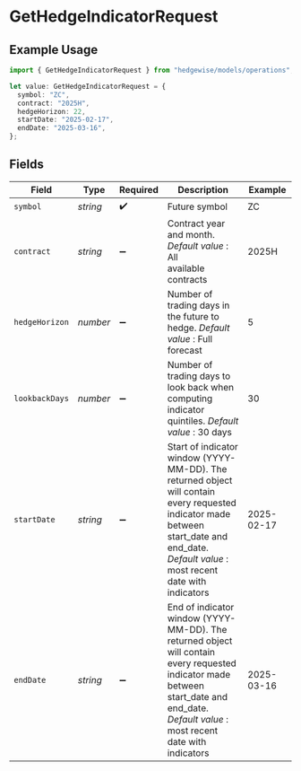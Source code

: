 # GetHedgeIndicatorRequest

## Example Usage

```typescript
import { GetHedgeIndicatorRequest } from "hedgewise/models/operations";

let value: GetHedgeIndicatorRequest = {
  symbol: "ZC",
  contract: "2025H",
  hedgeHorizon: 22,
  startDate: "2025-02-17",
  endDate: "2025-03-16",
};
```

## Fields

| Field                                                                                                                                                                                                                                       | Type                                                                                                                                                                                                                                        | Required                                                                                                                                                                                                                                    | Description                                                                                                                                                                                                                                 | Example                                                                                                                                                                                                                                     |
| ------------------------------------------------------------------------------------------------------------------------------------------------------------------------------------------------------------------------------------------- | ------------------------------------------------------------------------------------------------------------------------------------------------------------------------------------------------------------------------------------------- | ------------------------------------------------------------------------------------------------------------------------------------------------------------------------------------------------------------------------------------------- | ------------------------------------------------------------------------------------------------------------------------------------------------------------------------------------------------------------------------------------------- | ------------------------------------------------------------------------------------------------------------------------------------------------------------------------------------------------------------------------------------------- |
| `symbol`                                                                                                                                                                                                                                    | *string*                                                                                                                                                                                                                                    | :heavy_check_mark:                                                                                                                                                                                                                          | Future symbol                                                                                                                                                                                                                               | ZC                                                                                                                                                                                                                                          |
| `contract`                                                                                                                                                                                                                                  | *string*                                                                                                                                                                                                                                    | :heavy_minus_sign:                                                                                                                                                                                                                          | Contract year and month. _Default value_ : All<br/>                available contracts                                                                                                                                                      | 2025H                                                                                                                                                                                                                                       |
| `hedgeHorizon`                                                                                                                                                                                                                              | *number*                                                                                                                                                                                                                                    | :heavy_minus_sign:                                                                                                                                                                                                                          | Number of trading days in the future to hedge. _Default<br/>                value_ : Full forecast                                                                                                                                          | 5                                                                                                                                                                                                                                           |
| `lookbackDays`                                                                                                                                                                                                                              | *number*                                                                                                                                                                                                                                    | :heavy_minus_sign:                                                                                                                                                                                                                          | Number of trading days to look back when computing<br/>                indicator quintiles. _Default value_ : 30 days                                                                                                                       | 30                                                                                                                                                                                                                                          |
| `startDate`                                                                                                                                                                                                                                 | *string*                                                                                                                                                                                                                                    | :heavy_minus_sign:                                                                                                                                                                                                                          | Start of indicator window (YYYY-MM-DD). The<br/>                returned object will contain every requested indicator made<br/>                between start_date and end_date. _Default value_ : most recent<br/>                date with indicators | 2025-02-17                                                                                                                                                                                                                                  |
| `endDate`                                                                                                                                                                                                                                   | *string*                                                                                                                                                                                                                                    | :heavy_minus_sign:                                                                                                                                                                                                                          | End of indicator window (YYYY-MM-DD). The<br/>                returned object will contain every requested indicator made<br/>                between start_date and end_date. _Default value_ : most recent<br/>                date with indicators | 2025-03-16                                                                                                                                                                                                                                  |